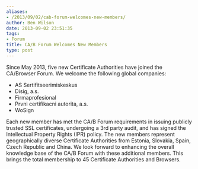 ```yaml
---
aliases:
- /2013/09/02/cab-forum-welcomes-new-members/
author: Ben Wilson
date: 2013-09-02 23:51:35
tags:
- Forum
title: CA/B Forum Welcomes New Members
type: post
---
```


Since May 2013, five new Certificate Authorities have joined the CA/Browser Forum. We welcome the following global companies:

- AS Sertifitseerimiskeskus
- Disig, a.s.
- Firmaprofesional
- Prvni certifikacni autorita, a.s.
- WoSign

Each new member has met the CA/B Forum requirements in issuing publicly trusted SSL certificates, undergoing a 3rd party audit, and has signed the Intellectual Property Rights (IPR) policy. The new members represent geographically diverse Certificate Authorities from Estonia, Slovakia, Spain, Czech Republic and China. We look forward to enhancing the overall knowledge base of the CA/B Forum with these additional members. This brings the total membership to 45 Certificate Authorities and Browsers.